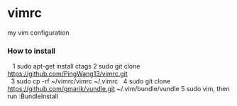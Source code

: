 vimrc
=====

my vim configuration
### How to install

    1 sudo apt-get install ctags
    2 sudo git clone https://github.com/PingWang13/vimrc.git   
    3 sudo cp -rf ~/vimrc/vimrc    ~/.vimrc
    4 sudo git clone https://github.com/gmarik/vundle.git      ~/.vim/bundle/vundle
    5 sudo vim, then run
      :BundleInstall
